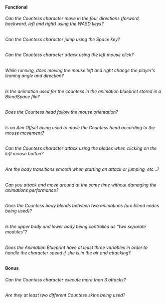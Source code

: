 #### Functional

###### Can the Countess character move in the four directions (forward, backward, left and right) using the WASD keys?

###### Can the Countess character jump using the Space key?

###### Can the Countess character attack using the left mouse click?

###### While running, does moving the mouse left and right change the player's leaning angle and direction?

###### Is the animation used for the countess in the animation blueprint stored in a BlendSpace file?

###### Does the Countess head follow the mouse orientation?

###### Is an Aim Offset being used to move the Countess head according to the mouse movement?

###### Can the Countess character attack using the blades when clicking on the left mouse button?

###### Are the body transitions smooth when starting an attack or jumping, etc…?

###### Can you attack and move around at the same time without damaging the animations performance?

###### Does the Countess body blends between two animations (are blend nodes being used)?

###### Is the upper body and lower body being controlled as "two separate modules"?

<!-- - Caches are used in the animation blueprint to separate upper body and lower body animation correctly???? -->

###### Does the Animation Blueprint have at least three variables in order to handle the character speed if she is in the air and attacking?

#### Bonus

###### Can the Countess character execute more than 3 attacks?

###### Are they at least two different Countess skins being used?
